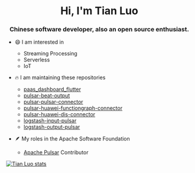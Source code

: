 <h1 style="text-align: center">Hi, I'm Tian Luo</h1>
<h3 font-size="20" style="text-align: center">Chinese software developer, also an open source enthusiast.</h3>

- 😄 I am interested in
  - Streaming Processing
  - Serverless
  - IoT

- 🔥 I am maintaining these repositories
  - [paas_dashboard_flutter](https://github.com/paashzj/paas_dashboard_flutter)
  - [pulsar-beat-output](https://github.com/streamnative/pulsar-beat-output)
  - [pulsar-pulsar-connector](https://github.com/streamnative/pulsar-io-pulsar-connector)
  - [pulsar-huawei-functiongraph-connector](https://github.com/streamnative/pulsar-io-huawei-function-graph-connector)
  - [pulsar-huawei-dis-connector](https://github.com/streamnative/pulsar-io-huawei-dis)
  - [logstash-input-pulsar](https://github.com/streamnative/logstash-input-pulsar)
  - [logstash-output-pulsar](https://github.com/streamnative/logstash-output-pulsar)

- 🪶 My roles in the Apache Software Foundation
  - [Apache Pulsar](https://github.com/apache/pulsar.git) Contributor

[![Tian Luo stats](https://github-readme-stats.vercel.app/api?username=fu-turer&include_all_commits=true&count_private=true&theme=cobalt)](https://github.com/fu-turer)
